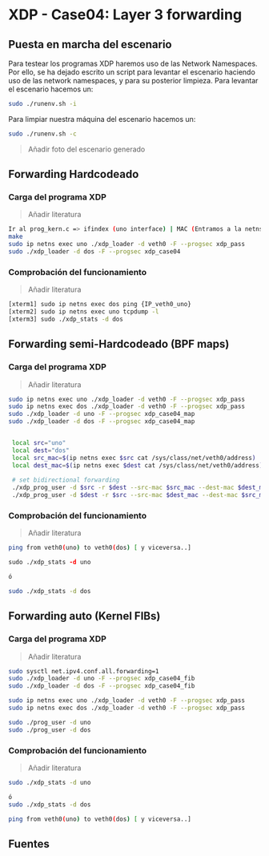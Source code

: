 # XDP - Case04: Layer 3 forwarding


## Puesta en marcha del escenario

Para testear los programas XDP haremos uso de las Network Namespaces. Por ello, se ha dejado escrito un script para levantar el escenario haciendo uso de las network namespaces, y para su posterior limpieza. Para levantar el escenario hacemos un:

```bash
sudo ./runenv.sh -i
```

Para limpiar nuestra máquina del escenario hacemos un:

```bash
sudo ./runenv.sh -c
```

> Añadir foto del escenario generado

## Forwarding Hardcodeado

### Carga del programa  XDP

> Añadir literatura

```bash
Ir al prog_kern.c => ifindex (uno interface) | MAC (Entramos a la netns miramos la MAC de veth0)
make
sudo ip netns exec uno ./xdp_loader -d veth0 -F --progsec xdp_pass
sudo ./xdp_loader -d dos -F --progsec xdp_case04

```

### Comprobación del funcionamiento

> Añadir literatura

```bash
[xterm1] sudo ip netns exec dos ping {IP_veth0_uno}
[xterm2] sudo ip netns exec uno tcpdump -l
[xterm3] sudo ./xdp_stats -d dos
```
## Forwarding semi-Hardcodeado (BPF maps)

### Carga del programa  XDP

> Añadir literatura

```bash
sudo ip netns exec uno ./xdp_loader -d veth0 -F --progsec xdp_pass
sudo ip netns exec dos ./xdp_loader -d veth0 -F --progsec xdp_pass
sudo ./xdp_loader -d uno -F --progsec xdp_case04_map
sudo ./xdp_loader -d dos -F --progsec xdp_case04_map


 local src="uno"
 local dest="dos"
 local src_mac=$(ip netns exec $src cat /sys/class/net/veth0/address)
 local dest_mac=$(ip netns exec $dest cat /sys/class/net/veth0/address)
 
 # set bidirectional forwarding
 ./xdp_prog_user -d $src -r $dest --src-mac $src_mac --dest-mac $dest_mac
 ./xdp_prog_user -d $dest -r $src --src-mac $dest_mac --dest-mac $src_mac

```

### Comprobación del funcionamiento

> Añadir literatura

```bash
ping from veth0(uno) to veth0(dos) [ y viceversa..]

sudo ./xdp_stats -d uno

ó

sudo ./xdp_stats -d dos

``` 

## Forwarding auto (Kernel FIBs)

### Carga del programa  XDP

> Añadir literatura

```bash
sudo sysctl net.ipv4.conf.all.forwarding=1
sudo ./xdp_loader -d uno -F --progsec xdp_case04_fib
sudo ./xdp_loader -d dos -F --progsec xdp_case04_fib

sudo ip netns exec uno ./xdp_loader -d veth0 -F --progsec xdp_pass
sudo ip netns exec dos ./xdp_loader -d veth0 -F --progsec xdp_pass

sudo ./prog_user -d uno
sudo ./prog_user -d dos

```

### Comprobación del funcionamiento

> Añadir literatura

```bash 
sudo ./xdp_stats -d uno

ó
sudo ./xdp_stats -d dos

ping from veth0(uno) to veth0(dos) [ y viceversa..]
```

## Fuentes
